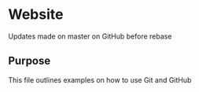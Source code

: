 # Website 

Updates made on master on GitHub before rebase

## Purpose

This file outlines examples on how to use Git and GitHub 


